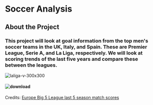 # **Soccer Analysis**
## **About the Project**
### This project will look at goal information from the top men's soccer teams in the UK, Italy, and Spain. These are Premier League, Serie A, and La Liga, respectively. We will look at scoring trends of the last five years and compare these between the leagues.
![laliga-v-300x300](https://github.com/user-attachments/assets/028f766a-ae15-4208-a281-80b24977ee1c)

#### ![download](https://github.com/user-attachments/assets/df817d6c-df2c-4408-83f2-dbea436b6cc1)
Credits: [Europe Big 5 League last 5 season match scores](https://www.kaggle.com/datasets/sinansaglam/europe-big-5-league-last-5-season-match-scores)
